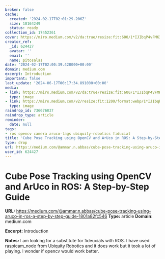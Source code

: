 ```yaml
---
broken: false
cache:
  created: '2024-02-17T02:01:29.206Z'
  size: 18164249
  status: ready
collection_id: 17452361
cover: https://miro.medium.com/v2/da:true/resize:fit:600/1*IJIbqP4vFMK3ODN3dRYd2g.gif
creator_ref:
  _id: 624427
  avatar: ''
  email: ''
  name: pitosalas
date: '2024-02-17T02:00:39.420000+00:00'
domain: medium.com
excerpt: Introduction
important: false
last_update: '2024-06-17T00:17:34.891000+00:00'
media:
- link: https://miro.medium.com/v2/da:true/resize:fit:600/1*IJIbqP4vFMK3ODN3dRYd2g.gif
  type: image
- link: https://miro.medium.com/v2/resize:fit:1200/format:webp/1*IJIbqP4vFMK3ODN3dRYd2g.gif
  type: image
raindrop_id: 736676037
raindrop_type: article
reminder:
  date: null
tags:
- ros opencv camera aruco-tags ubiquity-robotics fiducial
title: 'Cube Pose Tracking using OpenCV and ArUco in ROS: A Step-by-Step Guide'
type: drop
url: https://medium.com/@ammar.n.abbas/cube-pose-tracking-using-aruco-in-ros-a-step-by-step-guide-1801a82fc546
user_id: 624427
---
```


# Cube Pose Tracking using OpenCV and ArUco in ROS: A Step-by-Step Guide

**URL:** https://medium.com/@ammar.n.abbas/cube-pose-tracking-using-aruco-in-ros-a-step-by-step-guide-1801a82fc546
**Type:** article
**Domain:** medium.com

**Excerpt:** Introduction

**Notes:**
I am looking for a substitute for fideucials with ROS. I have used raspicam_node from Ubiquity Robotics and it does work but it took a lot of playing. I wonder if opencv would work better.
